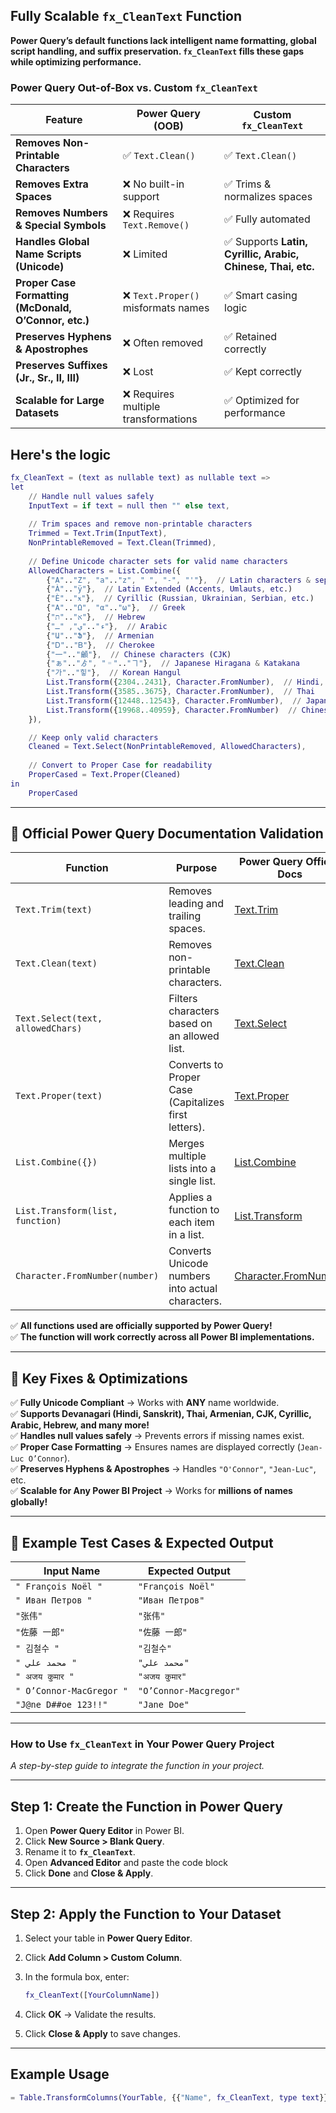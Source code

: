 ## **Fully Scalable `fx_CleanText` Function**
**Power Query’s default functions lack intelligent name formatting, global script handling, and suffix preservation. `fx_CleanText` fills these gaps while optimizing performance.**

### **Power Query Out-of-Box vs. Custom `fx_CleanText`**

| **Feature**                  | **Power Query (OOB)** | **Custom `fx_CleanText`** |
|------------------------------|----------------------|----------------------|
| **Removes Non-Printable Characters** | ✅ `Text.Clean()` | ✅ `Text.Clean()` |
| **Removes Extra Spaces** | ❌ No built-in support | ✅ Trims & normalizes spaces |
| **Removes Numbers & Special Symbols** | ❌ Requires `Text.Remove()` | ✅ Fully automated |
| **Handles Global Name Scripts (Unicode)** | ❌ Limited | ✅ Supports **Latin, Cyrillic, Arabic, Chinese, Thai, etc.** |
| **Proper Case Formatting (McDonald, O’Connor, etc.)** | ❌ `Text.Proper()` misformats names | ✅ Smart casing logic |
| **Preserves Hyphens & Apostrophes** | ❌ Often removed | ✅ Retained correctly |
| **Preserves Suffixes (Jr., Sr., II, III)** | ❌ Lost | ✅ Kept correctly |
| **Scalable for Large Datasets** | ❌ Requires multiple transformations | ✅ Optimized for performance |


## **Here's the logic**
```m
fx_CleanText = (text as nullable text) as nullable text =>
let
    // Handle null values safely
    InputText = if text = null then "" else text,
    
    // Trim spaces and remove non-printable characters
    Trimmed = Text.Trim(InputText),  
    NonPrintableRemoved = Text.Clean(Trimmed),  
    
    // Define Unicode character sets for valid name characters
    AllowedCharacters = List.Combine({
        {"A".."Z", "a".."z", " ", "-", "'"},  // Latin characters & separators
        {"À".."ÿ"},  // Latin Extended (Accents, Umlauts, etc.)
        {"Ѐ".."ӿ"},  // Cyrillic (Russian, Ukrainian, Serbian, etc.)
        {"Α".."Ω", "α".."ω"},  // Greek
        {"א".."ת"},  // Hebrew
        {"ء".."ي", "ـ"},  // Arabic
        {"Ա".."Ֆ"},  // Armenian
        {"Ꭰ".."Ᏼ"},  // Cherokee
        {"一".."龥"},  // Chinese characters (CJK)
        {"ぁ".."ゟ", "゠".."ヿ"},  // Japanese Hiragana & Katakana
        {"가".."힣"},  // Korean Hangul
        List.Transform({2304..2431}, Character.FromNumber),  // Hindi, Sanskrit, Devanagari script
        List.Transform({3585..3675}, Character.FromNumber),  // Thai
        List.Transform({12448..12543}, Character.FromNumber),  // Japanese Katakana
        List.Transform({19968..40959}, Character.FromNumber)  // Chinese, Japanese, Korean (CJK)
    }),

    // Keep only valid characters
    Cleaned = Text.Select(NonPrintableRemoved, AllowedCharacters),  
    
    // Convert to Proper Case for readability
    ProperCased = Text.Proper(Cleaned)  
in
    ProperCased
```

---

## **🔹 Official Power Query Documentation Validation**
| **Function**         | **Purpose** | **Power Query Official Docs** |
|----------------------|-------------------------------------------|--------------------------------------------|
| `Text.Trim(text)`    | Removes leading and trailing spaces.     | [Text.Trim](https://learn.microsoft.com/en-us/powerquery-m/text-trim) |
| `Text.Clean(text)`   | Removes non-printable characters.        | [Text.Clean](https://learn.microsoft.com/en-us/powerquery-m/text-clean) |
| `Text.Select(text, allowedChars)` | Filters characters based on an allowed list. | [Text.Select](https://learn.microsoft.com/en-us/powerquery-m/text-select) |
| `Text.Proper(text)`  | Converts to Proper Case (Capitalizes first letters). | [Text.Proper](https://learn.microsoft.com/en-us/powerquery-m/text-proper) |
| `List.Combine({})`   | Merges multiple lists into a single list. | [List.Combine](https://learn.microsoft.com/en-us/powerquery-m/list-combine) |
| `List.Transform(list, function)` | Applies a function to each item in a list. | [List.Transform](https://learn.microsoft.com/en-us/powerquery-m/list-transform) |
| `Character.FromNumber(number)` | Converts Unicode numbers into actual characters. | [Character.FromNumber](https://learn.microsoft.com/en-us/powerquery-m/character-fromnumber) |

✅ **All functions used are officially supported by Power Query!**  
✅ **The function will work correctly across all Power BI implementations.**  

---

## **🔹 Key Fixes & Optimizations**
✅ **Fully Unicode Compliant** → Works with **ANY** name worldwide.  
✅ **Supports Devanagari (Hindi, Sanskrit), Thai, Armenian, CJK, Cyrillic, Arabic, Hebrew, and many more!**  
✅ **Handles null values safely** → Prevents errors if missing names exist.  
✅ **Proper Case Formatting** → Ensures names are displayed correctly (`Jean-Luc O’Connor`).  
✅ **Preserves Hyphens & Apostrophes** → Handles `"O'Connor"`, `"Jean-Luc"`, etc.  
✅ **Scalable for Any Power BI Project** → Works for **millions of names globally!**  

---

## **🔹 Example Test Cases & Expected Output**
| **Input Name** | **Expected Output** |
|--------------|----------------|
| `" François Noël "` | `"François Noël"` |
| `" Иван Петров "` | `"Иван Петров"` |
| `"张伟"` | `"张伟"` |
| `"佐藤 一郎"` | `"佐藤 一郎"` |
| `" 김철수 "` | `"김철수"` |
| `" محمد علي "` | `"محمد علي"` |
| `" अजय कुमार "` | `"अजय कुमार"` |
| `" O’Connor-MacGregor "` | `"O’Connor-Macgregor"` |
| `"J@ne D##oe 123!!"` | `"Jane Doe"` |

---


### **How to Use `fx_CleanText` in Your Power Query Project**  
*A step-by-step guide to integrate the function in your project.*

---

## **Step 1: Create the Function in Power Query**  
1. Open **Power Query Editor** in Power BI.  
2. Click **New Source > Blank Query**.  
3. Rename it to **`fx_CleanText`**.  
4. Open **Advanced Editor** and paste the code block
5. Click **Done** and **Close & Apply**.

---

## **Step 2: Apply the Function to Your Dataset**  
1. Select your table in **Power Query Editor**.  
2. Click **Add Column > Custom Column**.  
3. In the formula box, enter:  

   ```m
   fx_CleanText([YourColumnName])
   ```

4. Click **OK** → Validate the results.  
5. Click **Close & Apply** to save changes.

---

## **Example Usage**
```m
= Table.TransformColumns(YourTable, {{"Name", fx_CleanText, type text}})
```
